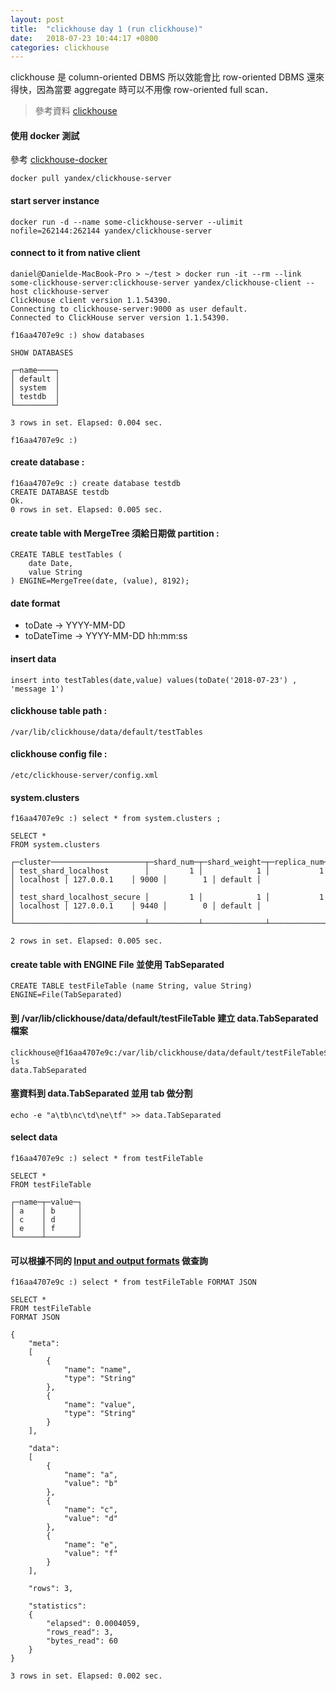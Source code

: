```yaml
---
layout: post
title:  "clickhouse day 1 (run clickhouse)"
date:   2018-07-23 10:44:17 +0800
categories: clickhouse
---
```


clickhouse 是 column-oriented DBMS 所以效能會比 row-oriented DBMS 還來得快，因為當要 aggregate 時可以不用像 row-oriented full scan．

> 參考資料
> [clickhouse](https://clickhouse.yandex/docs/en/)

#### 使用 docker 測試
 參考 [clickhouse-docker](https://hub.docker.com/r/yandex/clickhouse-server/)

```console
docker pull yandex/clickhouse-server
```
#### start server instance
```console
docker run -d --name some-clickhouse-server --ulimit nofile=262144:262144 yandex/clickhouse-server
```

#### connect to it from native client

```console
daniel@Danielde-MacBook-Pro > ~/test > docker run -it --rm --link some-clickhouse-server:clickhouse-server yandex/clickhouse-client --host clickhouse-server
ClickHouse client version 1.1.54390.
Connecting to clickhouse-server:9000 as user default.
Connected to ClickHouse server version 1.1.54390.

f16aa4707e9c :) show databases

SHOW DATABASES

┌─name────┐
│ default │
│ system  │
│ testdb  │
└─────────┘

3 rows in set. Elapsed: 0.004 sec.

f16aa4707e9c :)
```

#### create database : 

```console
f16aa4707e9c :) create database testdb
CREATE DATABASE testdb
Ok.
0 rows in set. Elapsed: 0.005 sec.
```

#### create table with MergeTree 須給日期做 partition : 

```console
CREATE TABLE testTables (
    date Date,
    value String
) ENGINE=MergeTree(date, (value), 8192);
```

#### date format 
* toDate -> YYYY-MM-DD
* toDateTime -> YYYY-MM-DD hh:mm:ss

#### insert data
```console
insert into testTables(date,value) values(toDate('2018-07-23') , 'message 1')
```

#### clickhouse table path :  
```console
/var/lib/clickhouse/data/default/testTables
```
#### clickhouse config file :  
```console
/etc/clickhouse-server/config.xml
```

#### system.clusters
```console
f16aa4707e9c :) select * from system.clusters ;

SELECT *
FROM system.clusters

┌─cluster─────────────────────┬─shard_num─┬─shard_weight─┬─replica_num─┬─host_name─┬─host_address─┬─port─┬─is_local─┬─user────┬─default_database─┐
│ test_shard_localhost        │         1 │            1 │           1 │ localhost │ 127.0.0.1    │ 9000 │        1 │ default │                  │
│ test_shard_localhost_secure │         1 │            1 │           1 │ localhost │ 127.0.0.1    │ 9440 │        0 │ default │                  │
└─────────────────────────────┴───────────┴──────────────┴─────────────┴───────────┴──────────────┴──────┴──────────┴─────────┴──────────────────┘

2 rows in set. Elapsed: 0.005 sec.
```

#### create table with ENGINE File 並使用 TabSeparated
```console
CREATE TABLE testFileTable (name String, value String) ENGINE=File(TabSeparated)
```
#### 到 /var/lib/clickhouse/data/default/testFileTable 建立 data.TabSeparated 檔案
```console
clickhouse@f16aa4707e9c:/var/lib/clickhouse/data/default/testFileTable$ ls
data.TabSeparated
```
#### 塞資料到 data.TabSeparated 並用 tab 做分割
```console
echo -e "a\tb\nc\td\ne\tf" >> data.TabSeparated
```
#### select data
```console
f16aa4707e9c :) select * from testFileTable

SELECT *
FROM testFileTable

┌─name─┬─value─┐
│ a    │ b     │
│ c    │ d     │
│ e    │ f     │
└──────┴───────┘
```
#### 可以根據不同的 [Input and output formats](https://clickhouse.yandex/docs/en/interfaces/formats/) 做查詢
```console
f16aa4707e9c :) select * from testFileTable FORMAT JSON

SELECT *
FROM testFileTable
FORMAT JSON

{
	"meta":
	[
		{
			"name": "name",
			"type": "String"
		},
		{
			"name": "value",
			"type": "String"
		}
	],

	"data":
	[
		{
			"name": "a",
			"value": "b"
		},
		{
			"name": "c",
			"value": "d"
		},
		{
			"name": "e",
			"value": "f"
		}
	],

	"rows": 3,

	"statistics":
	{
		"elapsed": 0.0004059,
		"rows_read": 3,
		"bytes_read": 60
	}
}

3 rows in set. Elapsed: 0.002 sec.
```


